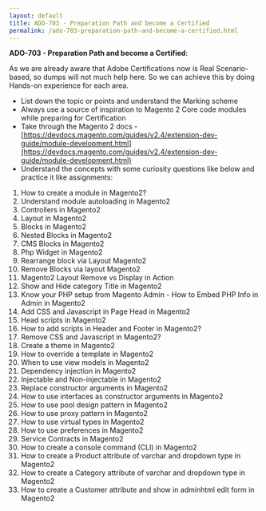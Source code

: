 ```yaml
---
layout: default
title: ADO-703 - Preparation Path and become a Certified
permalink: /ado-703-preparation-path-and-become-a-certified.html
---
```



**ADO-703 - Preparation Path and become a Certified**:

As we are already aware that Adobe Certifications now is Real Scenario-based, so dumps will not much help here. So we can achieve this by doing Hands-on experience for each area.


- List down the topic or points and understand the Marking scheme
- Always use a source of inspiration to Magento 2 Core code modules while preparing for Certification
- Take through the Magento 2 docs - [https://devdocs.magento.com/guides/v2.4/extension-dev-guide/module-development.html](https://devdocs.magento.com/guides/v2.4/extension-dev-guide/module-development.html)
- Understand the concepts with some curiosity questions like below and practice it like assignments:



<ol>
    <li > How to create a module in Magento2?</li>
    <li > Understand module autoloading in Magento2</li>
    <li > Controllers in Magento2</li>
    <li > Layout in Magento2</li>
    <li > Blocks in Magento2</li>
    <li > Nested Blocks in Magento2</li>
    <li > CMS Blocks in Magento2</li>
    <li > Php Widget in Magento2</li>
    <li > Rearrange block via Layout Magento2</li>
    <li > Remove Blocks via layout Magento2</li>
    <li > Magento2 Layout Remove vs Display in Action</li>
    <li > Show and Hide category Title in Magento2</li>
    <li > Know your PHP setup from Magento Admin - How to Embed PHP Info in Admin in Magento2</li>
    <li > Add CSS and Javascript in Page Head in Magento2</li>
    <li > Head scripts in Magento2</li>
    <li > How to add scripts in Header and Footer in Magento2?</li>
    <li > Remove CSS and Javascript in Magento2?</li>
    <li > Create a theme in Magento2</li>
    <li > How to override a template in Magento2</li>
    <li > When to use view models in Magento2</li>
    <li > Dependency injection in Magento2</li>
    <li > Injectable and Non-injectable in Magento2</li>
    <li > Replace constructor arguments in Magento2</li>
    <li > How to use interfaces as constructor arguments in Magento2</li>
    <li > How to use pool design pattern in Magento2</li>
    <li > How to use proxy pattern in Magento2</li>
    <li > How to use virtual types in Magento2</li>
    <li > How to use preferences in Magento2</li>
    <li > Service Contracts in Magento2</li>
    <li > How to create a console command (CLI) in Magento2</li>
    <li > How to create a Product attribute of varchar and dropdown type in Magento2</li>
    <li > How to create a Category attribute of varchar and dropdown type in Magento2</li>
    <li > How to create a Customer attribute and show in adminhtml edit form in Magento2</li>
</ol>


